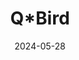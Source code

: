 ---  
layout: startup_page  
title: "Q*Bird"  
id: "qbird.nl"  
permalink: "/qbirdqbird.nl05282024/"  
website: "https://q-bird.nl/"  
funding_round: ""  
funding_amount: "€2.5M"  
investors: "QDNL Participations, Cottonwood Technology Fund, InnovationQuarter"  
about: "Q*Bird is a communications security startup developing quantum cryptography (QKD) products to protect data communications and digital infrastructure. Their flagship product, Falqon, offers provable security against any attack, including those from future quantum computers, and is based on patented technology. Q*Bird is currently involved in large-scale trials and has secured launch customers for their product line."  
markets: "Cybersecurity, Quantum Security, Technology, Information and Internet"  
hq: "Delft, South Holland, Netherlands"  
founded_year: "2022"  
linkedin: "https://www.linkedin.com/company/q-bird/"  
twitter: ""  
instagram: ""  
facebook: ""  
crunchbase: "https://www.crunchbase.com/organization/q-bird-b-v"  
pitchbook: "https://pitchbook.com/profiles/company/519482-08"  

date_display: "28-May-2024"  
date: "2024-05-28"

# SEO Optimization  
meta_title: "Q*Bird -  Funding (€2.5M)"  
meta_description: "Q*Bird, Q*Bird is a communications security startup developing quantum cryptography (QKD) products to protect data communications and digital infrastructure. ..."  
meta_keywords: "Q*Bird, Cybersecurity, Quantum Security, Technology, Information and Internet,  funding"  
canonical_url: "https://startup.projectstartups.com/qbirdqbird.nl05282024/"  
---